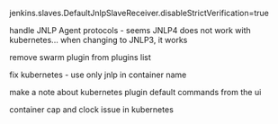 jenkins.slaves.DefaultJnlpSlaveReceiver.disableStrictVerification=true

handle JNLP Agent protocols - seems JNLP4 does not work with kubernetes... when changing to JNLP3, it works

remove swarm plugin from plugins list

fix kubernetes - use only jnlp in container name

make a note about kubernetes plugin default commands from the ui

container cap and clock issue in kubernetes
